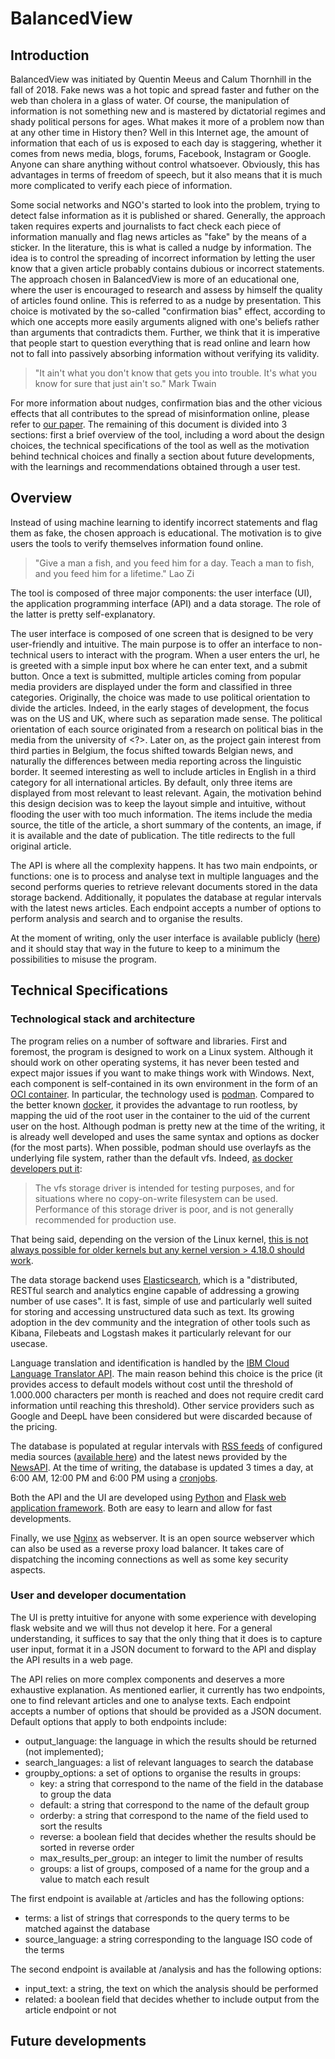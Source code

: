 
# BalancedView

## Introduction

BalancedView was initiated by Quentin Meeus and Calum Thornhill in the fall of 2018. Fake news was a hot topic and spread faster and futher on the web than cholera in a glass of water. Of course, the manipulation of information is not something new and is mastered by dictatorial regimes and shady political persons for ages. What makes it more of a problem now than at any other time in History then? Well in this Internet age, the amount of information that each of us is exposed to each day is staggering, whether it comes from news media, blogs, forums, Facebook, Instagram or Google. Anyone can share anything without control whatsoever. Obviously, this has advantages in terms of freedom of speech, but it also means that it is much more complicated to verify each piece of information.

Some social networks and NGO's started to look into the problem, trying to detect false information as it is published or shared. Generally, the approach taken requires experts and journalists to fact check each piece of information manually and flag news articles as "fake" by the means of a sticker. In the literature, this is what is called a nudge by information. The idea is to control the spreading of incorrect information by letting the user know that a given article probably contains dubious or incorrect statements. The approach chosen in BalancedView is more of an educational one, where the user is encouraged to research and assess by himself the quality of articles found online. This is referred to as a nudge by presentation. This choice is motivated by the so-called "confirmation bias" effect, according to which one accepts more easily arguments aligned with one's beliefs rather than arguments that contradicts them. Further, we think that it is imperative that people start to question everything that is read online and learn how not to fall into passively absorbing information without verifying its validity.

> "It ain't what you don't know that gets you into trouble. It's what you know for sure that just ain't so."
> Mark Twain

For more information about nudges, confirmation bias and the other vicious effects that all contributes to the spread of misinformation online, please refer to [our paper](documents/Digital_Nudge.pdf). The remaining of this document is divided into 3 sections: first a brief overview of the tool, including a word about the design choices, the technical specifications of the tool as well as the motivation behind technical choices and finally a section about future developments, with the learnings and recommendations obtained through a user test.

## Overview

Instead of using machine learning to identify incorrect statements and flag them as fake, the chosen approach is educational. The motivation is to give users the tools to verify themselves information found online. 

> "Give a man a fish, and you feed him for a day. Teach a man to fish, and you feed him for a lifetime."
> Lao Zi

The tool is composed of three major components: the user interface (UI), the application programming interface (API) and a data storage. The role of the latter is pretty self-explanatory. 

The user interface is composed of one screen that is designed to be very user-friendly and intuitive. The main purpose is to offer an interface to non-technical users to interact with the program. When a user enters the url, he is greeted with a simple input box where he can enter text, and a submit button. Once a text is submitted, multiple articles coming from popular media providers are displayed under the form and classified in three categories. Originally, the choice was made to use political orientation to divide the articles. Indeed, in the early stages of development, the focus was on the US and UK, where such as separation made sense. The political orientation of each source originated from a research on political bias in the media from the university of <?>. Later on, as the project gain interest from third parties in Belgium, the focus shifted towards Belgian news, and naturally the differences between media reporting across the linguistic border. It seemed interesting as well to include articles in English in a third category for all international articles. By default, only three items are displayed from most relevant to least relevant. Again, the motivation behind this design decision was to keep the layout simple and intuitive, without flooding the user with too much information. The items include the media source, the title of the article, a short summary of the contents, an image, if it is available and the date of publication. The title redirects to the full original article.

The API is where all the complexity happens. It has two main endpoints, or functions: one is to process and analyse text in multiple languages and the second performs queries to retrieve relevant documents stored in the data storage backend. Additionally, it populates the database at regular intervals with the latest news articles. Each endpoint accepts a number of options to perform analysis and search and to organise the results.

At the moment of writing, only the user interface is available publicly ([here](http://cardia.cs.kuleuven.be:8080)) and it should stay that way in the future to keep to a minimum the possibilities to misuse the program.

## Technical Specifications

### Technological stack and architecture

The program relies on a number of software and libraries. First and foremost, the program is designed to work on a Linux system. Although it should work on other operating systems, it has never been tested and expect major issues if you want to make things work with Windows. Next, each component is self-contained in its own environment in the form of an [OCI container](https://www.opencontainers.org/). In particular, the technology used is [podman](https://podman.io). Compared to the better known [docker](https://www.docker.com), it provides the advantage to run rootless, by mapping the uid of the root user in the container to the uid of the current user on the host. Although podman is pretty new at the time of the writing, it is already well developed and uses the same syntax and options as docker (for the most parts). When possible, podman should use overlayfs  as the underlying file system, rather than the default vfs. Indeed, [as docker developers put it](https://docs.docker.com/storage/storagedriver/select-storage-driver):

> The vfs storage driver is intended for testing purposes, and for situations where no copy-on-write filesystem can be used. Performance of this storage driver is poor, and is not generally recommended for production use.

That being said, depending on the version of the Linux kernel, [this is not always possible for older kernels but any kernel version > 4.18.0 should work](https://github.com/containers/fuse-overlayfs).

The data storage backend uses [Elasticsearch](https://www.elastic.co/products/elasticsearch), which is a "distributed, RESTful search and analytics engine capable of addressing a growing number of use cases". It is fast, simple of use and particularly well suited for storing and accessing unstructured data such as text. Its growing adoption in the dev community and the integration of other tools such as Kibana, Filebeats and Logstash makes it particularly relevant for our usecase.

Language translation and identification is handled by the [IBM Cloud Language Translator API](https://cloud.ibm.com/catalog/services/language-translator). The main reason behind this choice is the price (it provides access to default models without cost until the threshold of 1.000.000 characters per month is reached and does not require credit card information until reaching this threshold). Other service providers such as Google and DeepL have been considered but were discarded because of the pricing.

The database is populated at regular intervals with [RSS feeds](https://en.wikipedia.org/wiki/RSS) of configured media sources ([available here](https://github.com/qmeeus/balancedview-api/blob/master/api/data_provider/sources/resources/rss_sources.json)) and the latest news provided by the [NewsAPI](https://newsapi.org). At the time of writing, the database is updated 3 times a day, at 6:00 AM, 12:00 PM and 6:00 PM using a [cronjobs](https://en.wikipedia.org/wiki/Cron). 

Both the API and the UI are developed using [Python](https://www.python.org) and [Flask web application framework](https://palletsprojects.com/p/flask). Both are easy to learn and allow for fast developments. 

Finally, we use [Nginx](https://www.nginx.com/) as webserver. It is an open source webserver which can also be used as a reverse proxy load balancer. It takes care of dispatching the incoming connections as well as some key security aspects. 

### User and developer documentation

The UI is pretty intuitive for anyone with some experience with developing flask website and we will thus not develop it here. For a general understanding, it suffices to say that the only thing that it does is to capture user input, format it in a JSON document to forward to the API and display the API results in a web page. 

The API relies on more complex components and deserves a more exhaustive explanation. As mentioned earlier, it currently has two endpoints, one to find relevant articles and one to analyse texts. Each endpoint accepts a number of options that should be provided as a JSON document. Default options that apply to both endpoints include: 

- output_language: the language in which the results should be returned (not implemented); 
- search_languages: a list of relevant languages to search the database
- groupby_options: a set of options to organise the results in groups:
  - key: a string that correspond to the name of the field in the database to group the data
  - default: a string that correspond to the name of the default group
  - orderby: a string that correspond to the name of the field used to sort the results
  - reverse: a boolean field that decides whether the results should be sorted in reverse order
  - max_results_per_group: an integer to limit the number of results
  - groups: a list of groups, composed of a name for the group and a value to match each result

The first endpoint is available at <api-url>/articles and has the following options:
- terms: a list of strings that corresponds to the query terms to be matched against the database
- source_language: a string corresponding to the language ISO code of the terms 

The second endpoint is available at <api-url>/analysis and has the following options:
  
- input_text: a string, the text on which the analysis should be performed
- related: a boolean field that decides whether to include output from the article endpoint or not
  

  
## Future developments
